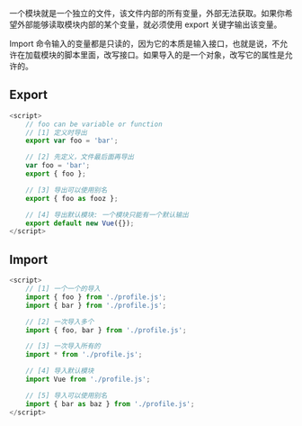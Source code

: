 一个模块就是一个独立的文件，该文件内部的所有变量，外部无法获取。如果你希望外部能够读取模块内部的某个变量，就必须使用 export 关键字输出该变量。

Import 命令输入的变量都是只读的，因为它的本质是输入接口，也就是说，不允许在加载模块的脚本里面，改写接口。如果导入的是一个对象，改写它的属性是允许的。

## Export

```js
<script>
    // foo can be variable or function
    // [1] 定义时导出
    export var foo = 'bar';

    // [2] 先定义，文件最后面再导出
    var foo = 'bar';
    export { foo };

    // [3] 导出可以使用别名
    export { foo as fooz };

    // [4] 导出默认模块: 一个模块只能有一个默认输出
    export default new Vue({});
</script>
```

## Import

```js
<script>
    // [1] 一个一个的导入
    import { foo } from './profile.js';
    import { bar } from './profile.js';

    // [2] 一次导入多个
    import { foo, bar } from './profile.js';

    // [3] 一次导入所有的
    import * from './profile.js';

    // [4] 导入默认模块
    import Vue from './profile.js';

    // [5] 导入可以使用别名
    import { bar as baz } from './profile.js';
</script>
```



